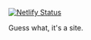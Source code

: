 [![Netlify Status](https://api.netlify.com/api/v1/badges/ee2a8ef3-e949-4357-92a8-f7dcda9fcf38/deploy-status)](https://app.netlify.com/sites/dreamy-mahavira-4eab51/deploys)

Guess what, it's a site.
